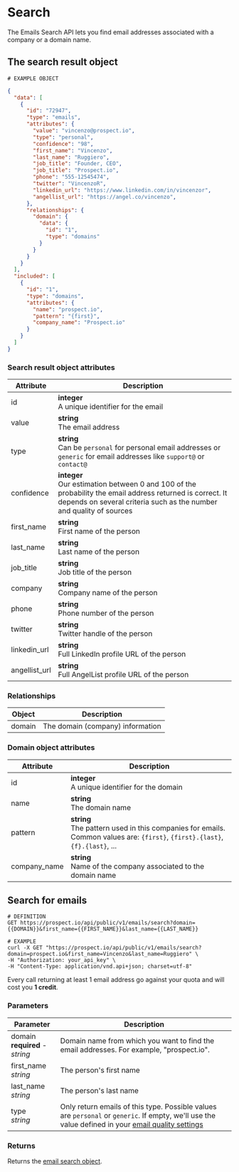 # Search
The Emails Search API lets you find email addresses associated with a company or a domain name.

## The search result object
```
# EXAMPLE OBJECT
```

```json
{
  "data": [
    {
      "id": "72947",
      "type": "emails",
      "attributes": {
        "value": "vincenzo@prospect.io",
        "type": "personal",
        "confidence": "98",
        "first_name": "Vincenzo",
        "last_name": "Ruggiero",
        "job_title": "Founder, CEO",
        "job_title": "Prospect.io",
        "phone": "555-12545474",
        "twitter": "VincenzoR",
        "linkedin_url": "https://www.linkedin.com/in/vincenzor",
        "angellist_url": "https://angel.co/vincenzo",
      },
      "relationships": {
        "domain": {
          "data": {
            "id": "1",
            "type": "domains"
          }
        }
      }
    }
  ],
  "included": [
    {
      "id": "1",
      "type": "domains",
      "attributes": {
        "name": "prospect.io",
        "pattern": "{first}",
        "company_name": "Prospect.io"
      }
    }
  ]
}
```

### Search result object attributes
Attribute | Description
--------- | -----------
id | **integer** <br />A unique identifier for the email
value | **string** <br />The email address
type | **string** <br />Can be `personal` for personal email addresses or `generic` for email addresses like `support@` or `contact@`
confidence | **integer** <br />Our estimation between 0 and 100 of the probability the email address returned is correct. It depends on several criteria such as the number and quality of sources
first_name | **string** <br />First name of the person
last_name | **string** <br />Last name of the person
job_title | **string** <br />Job title of the person
company | **string** <br />Company name of the person
phone | **string** <br />Phone number of the person
twitter | **string** <br />Twitter handle of the person
linkedin_url | **string** <br />Full LinkedIn profile URL of the person
angellist_url | **string** <br />Full AngelList profile URL of the person

### Relationships
Object | Description
--------- | -----------
domain | The domain (company) information

### Domain object attributes
Attribute | Description
--------- | -----------
id | **integer** <br />A unique identifier for the domain
name | **string** <br />The domain name
pattern | **string** <br />The pattern used in this companies for emails. Common values are: `{first}`, `{first}.{last}`, `{f}.{last}`, ...
company_name | **string** <br />Name of the company associated to the domain name

## Search for emails
```shell
# DEFINITION
GET https://prospect.io/api/public/v1/emails/search?domain={{DOMAIN}}&first_name={{FIRST_NAME}}&last_name={{LAST_NAME}}

# EXAMPLE
curl -X GET "https://prospect.io/api/public/v1/emails/search?domain=prospect.io&first_name=Vincenzo&last_name=Ruggiero" \
-H "Authorization: your_api_key" \
-H "Content-Type: application/vnd.api+json; charset=utf-8"
```

Every call returning at least 1 email address go against your quota and will cost you **1 credit**.

### Parameters
Parameter | Description
--------- | -----------
domain<br />**required** - *string* | Domain name from which you want to find the email addresses. For example, "prospect.io".
first_name<br />*string* | The person's first name
last_name<br />*string* | The person's last name
type<br />*string* | Only return emails of this type. Possible values are `personal` or `generic`. If empty, we'll use the value defined in your [email quality settings](https://prospect.io/email_quality)

### Returns
Returns the [email search object](#the-email-search-object).
